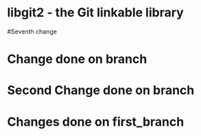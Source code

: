 libgit2 - the Git linkable library
==================================
 #Seventh change
 # Change done on branch
 # Second Change done on branch
 # Changes done on first_branch
